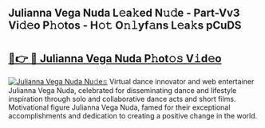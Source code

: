 ## Julianna Vega Nuda L𝚎a𝚔ed N𝚞𝚍e - Part-Vv3 Vi𝚍𝚎o P𝚑𝚘tos - H𝚘𝚝 O𝚗𝚕yf𝚊ns L𝚎a𝚔s pCuDS

# <h2><a href="http://kf5oex.oniu.top/?m=Julianna+Vega+Nuda">🔗👉 🔴 Julianna Vega Nuda P𝚑ot𝚘𝚜 V𝚒d𝚎o</a></h2>

[![Julianna Vega Nuda Nu𝚍e𝚜](https://i.imgur.com/0qMVB7G.gif)](http://kf5oex.oniu.top/?m=Julianna+Vega+Nuda)
Virtual dance innovator and web entertainer Julianna Vega Nuda, celebrated for disseminating dance and lifestyle inspiration through solo and collaborative dance acts and short films. Motivational figure Julianna Vega Nuda, famed for their exceptional accomplishments and dedication to creating a positive change in the world.  
